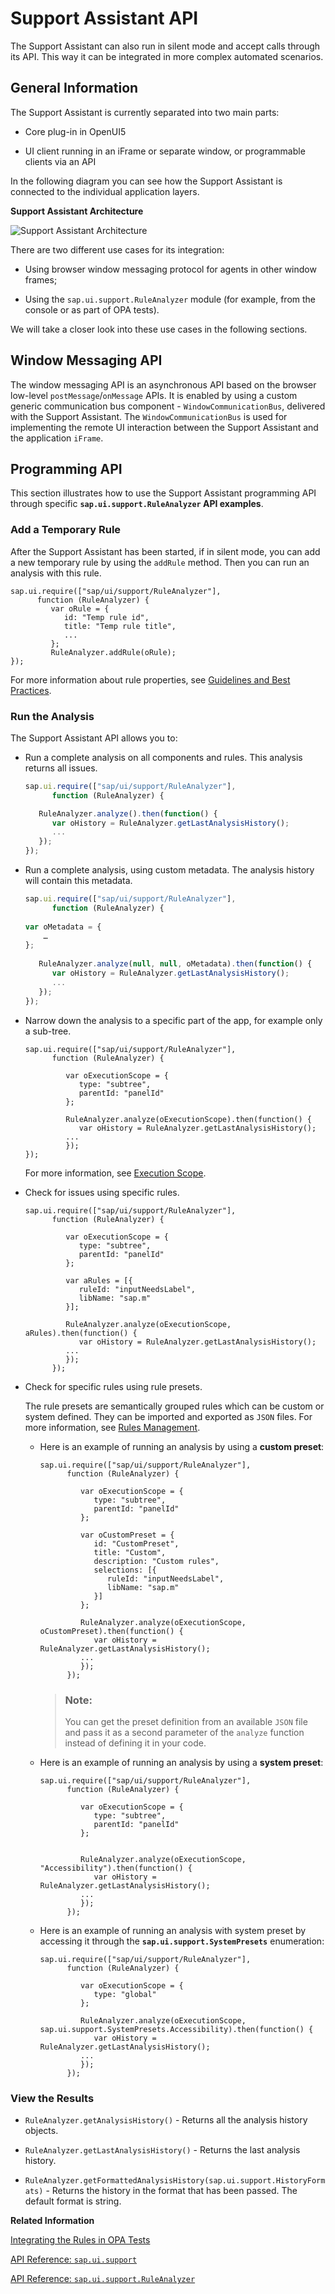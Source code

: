 <!-- loioa34eb58aaf124f538a3ead23a6cab04a -->

# Support Assistant API

The Support Assistant can also run in silent mode and accept calls through its API. This way it can be integrated in more complex automated scenarios.



<a name="loioa34eb58aaf124f538a3ead23a6cab04a__section_fzf_d3y_zy"/>

## General Information

The Support Assistant is currently separated into two main parts:

-   Core plug-in in OpenUI5

-   UI client running in an iFrame or separate window, or programmable clients via an API


In the following diagram you can see how the Support Assistant is connected to the individual application layers.

  
  
**Support Assistant Architecture**

![](images/Support_Assistant_Architecture_fad73ed.png "Support Assistant Architecture")

There are two different use cases for its integration:

-   Using browser window messaging protocol for agents in other window frames;

-   Using the `sap.ui.support.RuleAnalyzer` module \(for example, from the console or as part of OPA tests\).


We will take a closer look into these use cases in the following sections.



<a name="loioa34eb58aaf124f538a3ead23a6cab04a__section_n33_bky_zy"/>

## Window Messaging API

The window messaging API is an asynchronous API based on the browser low-level `postMessage`/`onMessage` APIs. It is enabled by using a custom generic communication bus component - `WindowCommunicationBus`, delivered with the Support Assistant. The `WindowCommunicationBus` is used for implementing the remote UI interaction between the Support Assistant and the application `iFrame`.



<a name="loioa34eb58aaf124f538a3ead23a6cab04a__section_cgr_r3y_zy"/>

## Programming API

This section illustrates how to use the Support Assistant programming API through specific **`sap.ui.support.RuleAnalyzer` API examples**.



### Add a Temporary Rule

After the Support Assistant has been started, if in silent mode, you can add a new temporary rule by using the `addRule` method. Then you can run an analysis with this rule.

```
sap.ui.require(["sap/ui/support/RuleAnalyzer"],
      function (RuleAnalyzer) {
         var oRule = {
            id: "Temp rule id",
            title: "Temp rule title",
            ...
         };
         RuleAnalyzer.addRule(oRule);
});
```

For more information about rule properties, see [Guidelines and Best Practices](guidelines-and-best-practices-eaeea19.md).



### Run the Analysis

The Support Assistant API allows you to:

-   Run a complete analysis on all components and rules. This analysis returns all issues.

    ```js
    sap.ui.require(["sap/ui/support/RuleAnalyzer"],
          function (RuleAnalyzer) {
    
       RuleAnalyzer.analyze().then(function() {
          var oHistory = RuleAnalyzer.getLastAnalysisHistory();
          ...
       });
    });
    ```

-   Run a complete analysis, using custom metadata. The analysis history will contain this metadata.

    ```js
    sap.ui.require(["sap/ui/support/RuleAnalyzer"],
          function (RuleAnalyzer) {
    	
    var oMetadata = {
    	…
    };
    	
       RuleAnalyzer.analyze(null, null, oMetadata).then(function() {
          var oHistory = RuleAnalyzer.getLastAnalysisHistory();
          ...
       });
    });
    ```

-   Narrow down the analysis to a specific part of the app, for example only a sub-tree.

    ```
    sap.ui.require(["sap/ui/support/RuleAnalyzer"],
          function (RuleAnalyzer) {
    
             var oExecutionScope = {
                type: "subtree",
                parentId: "panelId"
             };
    
             RuleAnalyzer.analyze(oExecutionScope).then(function() {
                var oHistory = RuleAnalyzer.getLastAnalysisHistory();
             ...
             });
    });
    ```

    For more information, see [Execution Scope](execution-scope-e15067d.md).

-   Check for issues using specific rules.

    ```
    sap.ui.require(["sap/ui/support/RuleAnalyzer"],
          function (RuleAnalyzer) {
    
             var oExecutionScope = {
                type: "subtree",
                parentId: "panelId"
             };
    
             var aRules = [{
                ruleId: "inputNeedsLabel",
                libName: "sap.m"
             }];
    
             RuleAnalyzer.analyze(oExecutionScope, aRules).then(function() {
                var oHistory = RuleAnalyzer.getLastAnalysisHistory();
             ...
             });
          });
    ```

-   Check for specific rules using rule presets.

    The rule presets are semantically grouped rules which can be custom or system defined. They can be imported and exported as `JSON` files. For more information, see [Rules Management](rules-management-3fc864a.md).

    -   Here is an example of running an analysis by using a **custom preset**:

        ```
        sap.ui.require(["sap/ui/support/RuleAnalyzer"],
              function (RuleAnalyzer) {
        
                 var oExecutionScope = {
                    type: "subtree",
                    parentId: "panelId"
                 };
        
                 var oCustomPreset = {
                    id: "CustomPreset",
                    title: "Custom",
                    description: "Custom rules",
                    selections: [{
                       ruleId: "inputNeedsLabel",
                       libName: "sap.m"
                    }]
                 };
        
                 RuleAnalyzer.analyze(oExecutionScope, oCustomPreset).then(function() {
                    var oHistory = RuleAnalyzer.getLastAnalysisHistory();
                 ...
                 });
              });
        ```

        > ### Note:  
        > You can get the preset definition from an available `JSON` file and pass it as a second parameter of the `analyze` function instead of defining it in your code.

    -   Here is an example of running an analysis by using a **system preset**:

        ```
        sap.ui.require(["sap/ui/support/RuleAnalyzer"],
              function (RuleAnalyzer) {
        
                 var oExecutionScope = {
                    type: "subtree",
                    parentId: "panelId"
                 };
        
        
                 RuleAnalyzer.analyze(oExecutionScope, "Accessibility").then(function() {
                    var oHistory = RuleAnalyzer.getLastAnalysisHistory();
                 ...
                 });
              });
        ```

    -   Here is an example of running an analysis with system preset by accessing it through the **`sap.ui.support.SystemPresets`** enumeration:

        ```
        sap.ui.require(["sap/ui/support/RuleAnalyzer"],
              function (RuleAnalyzer) {
        
                 var oExecutionScope = {
                    type: "global"
                 };
        
                 RuleAnalyzer.analyze(oExecutionScope, sap.ui.support.SystemPresets.Accessibility).then(function() {
                    var oHistory = RuleAnalyzer.getLastAnalysisHistory();
                 ...
                 });
              });
        ```





### View the Results

-   `RuleAnalyzer.getAnalysisHistory()` - Returns all the analysis history objects.

-   `RuleAnalyzer.getLastAnalysisHistory()` - Returns the last analysis history.

-   `RuleAnalyzer.getFormattedAnalysisHistory(sap.ui.support.HistoryFormats)` - Returns the history in the format that has been passed. The default format is string.


**Related Information**  


[Integrating the Rules in OPA Tests](integrating-the-rules-in-opa-tests-cfabbd4.md "The Support Assistant can be used as part of an existing OPA test to cover more test aspects of the application.")

[API Reference: `sap.ui.support`](https://ui5.sap.com/#/api/sap.ui.support)

[API Reference: `sap.ui.support.RuleAnalyzer`](https://ui5.sap.com/#/api/sap.ui.support.RuleAnalyzer)

